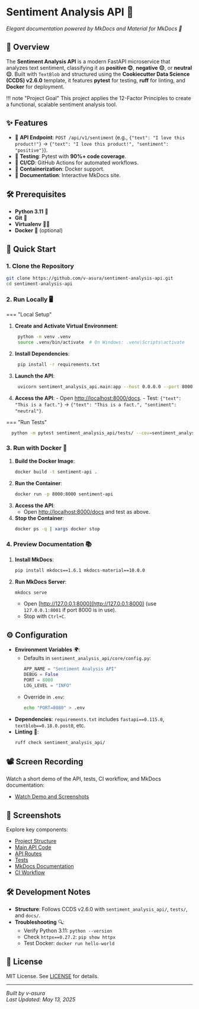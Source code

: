 # Sentiment Analysis API 🎉

_Elegant documentation powered by MkDocs and Material for MkDocs 🌟_

## 📖 Overview

The **Sentiment Analysis API** is a modern FastAPI microservice that analyzes text sentiment, classifying it as **positive 😊**, **negative 😔**, or **neutral 😐**. Built with `TextBlob` and structured using the **Cookiecutter Data Science (CCDS) v2.6.0** template, it features **pytest** for testing, **ruff** for linting, and **Docker** for deployment.

!!! note "Project Goal"
This project applies the 12-Factor Principles to create a functional, scalable sentiment analysis tool.

## ✨ Features

- 🚀 **API Endpoint**: `POST /api/v1/sentiment` (e.g., `{"text": "I love this product!"}` → `{"text": "I love this product!", "sentiment": "positive"}`).
- 🧪 **Testing**: Pytest with **90%+ code coverage**.
- 🔄 **CI/CD**: GitHub Actions for automated workflows.
- 🐳 **Containerization**: Docker support.
- 📝 **Documentation**: Interactive MkDocs site.

## 🛠 Prerequisites

- **Python 3.11** 🐍
- **Git** 📂
- **Virtualenv** 🧑‍💻
- **Docker** 🐳 (optional)

## 🚀 Quick Start

### 1. Clone the Repository

```bash
git clone https://github.com/v-asura/sentiment-analysis-api.git
cd sentiment-analysis-api
```

### 2. Run Locally 🖥️

=== "Local Setup"

1. **Create and Activate Virtual Environment**:
   ```bash
    python -m venv .venv
    source .venv/bin/activate  # On Windows: .venv\Scripts\activate
   ```
2. **Install Dependencies**:
   ```bash
    pip install -r requirements.txt
   ```
3. **Launch the API**:
   ```bash
    uvicorn sentiment_analysis_api.main:app --host 0.0.0.0 --port 8000 --reload
   ```
4. **Access the API**: - Open [http://localhost:8000/docs](http://localhost:8000/docs). - Test: `{"text": "This is a fact."}` → `{"text": "This is a fact.", "sentiment": "neutral"}`.

=== "Run Tests"

```bash
  python -m pytest sentiment_analysis_api/tests/ --cov=sentiment_analysis_api
```

### 3. Run with Docker 🐳

1. **Build the Docker Image**:
   ```bash
   docker build -t sentiment-api .
   ```
2. **Run the Container**:
   ```bash
   docker run -p 8000:8000 sentiment-api
   ```
3. **Access the API**:
   - Open [http://localhost:8000/docs](http://localhost:8000/docs) and test as above.
4. **Stop the Container**:
   ```bash
   docker ps -q | xargs docker stop
   ```

### 4. Preview Documentation 📚

1. **Install MkDocs**:
   ```bash
   pip install mkdocs==1.6.1 mkdocs-material==10.0.0
   ```
2. **Run MkDocs Server**:
   ```bash
   mkdocs serve
   ```
   - Open [http://127.0.0.1:8000](http://127.0.0.1:8000) (use `127.0.0.1:8001` if port 8000 is in use).
   - Stop with `Ctrl+C`.

## ⚙️ Configuration

- **Environment Variables** 🌍:
  - Defaults in `sentiment_analysis_api/core/config.py`:
    ```python
    APP_NAME = "Sentiment Analysis API"
    DEBUG = False
    PORT = 8000
    LOG_LEVEL = "INFO"
    ```
  - Override in `.env`:
    ```bash
    echo "PORT=8080" > .env
    ```
- **Dependencies**: `requirements.txt` includes `fastapi==0.115.0`, `textblob==0.18.0.post0`, etc.
- **Linting** 🧹:
  ```bash
  ruff check sentiment_analysis_api/
  ```

## 📽️ Screen Recording

Watch a short demo of the API, tests, CI workflow, and MkDocs documentation:

- [Watch Demo and Screenshots](https://drive.google.com/drive/folders/1lYoIS0iB0HmYy4RHW9QI288zdy0CJ7lu?usp=share_link)

## 📸 Screenshots

Explore key components:

- [Project Structure](screenshots/project_structure.png)
- [Main API Code](screenshots/main_py.png)
- [API Routes](screenshots/routes_py.png)
- [Tests](screenshots/test_routes_py.png)
- [MkDocs Documentation](screenshots/mkdocs_home.png)
- [CI Workflow](screenshots/ci_workflow.png)

## 🛠️ Development Notes

- **Structure**: Follows CCDS v2.6.0 with `sentiment_analysis_api/`, `tests/`, and `docs/`.
- **Troubleshooting** 🔍:
  - Verify Python 3.11: `python --version`
  - Check `httpx==0.27.2`: `pip show httpx`
  - Test Docker: `docker run hello-world`

## 📜 License

MIT License. See [LICENSE](LICENSE) for details.

---

_Built by v-asura_  
_Last Updated: May 13, 2025_
